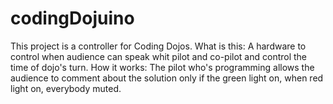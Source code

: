codingDojuino
=============

This project is a controller for Coding Dojos. What is this: A hardware to control when audience can speak whit pilot and co-pilot and control the time of dojo's turn. How it works: The pilot who's programming allows the audience to comment about the solution only if the green light on, when red light on, everybody muted.